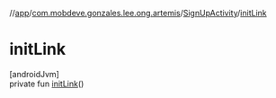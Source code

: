 //[app](../../../index.md)/[com.mobdeve.gonzales.lee.ong.artemis](../index.md)/[SignUpActivity](index.md)/[initLink](init-link.md)

# initLink

[androidJvm]\
private fun [initLink](init-link.md)()

